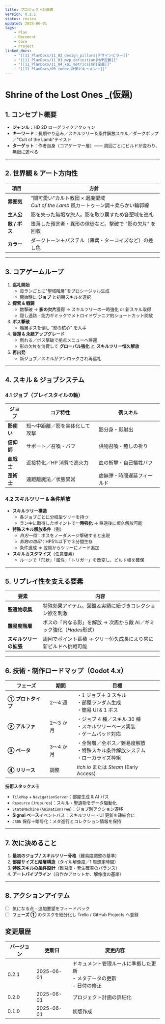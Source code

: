 ```yaml
---
title: プロジェクト計画書
version: 0.2.1
status: review
updated: 2025-06-01
tags:
    - Plan
    - Document
    - Core
    - Project
linked_docs:
    - "[[11_PlanDocs/11_02_design_pillars|デザインピラー]]"
    - "[[11_PlanDocs/11_03_mvp_definition|MVP定義]]"
    - "[[11_PlanDocs/11_04_kpi_metrics|KPI定義]]"
    - "[[11_PlanDocs/00_index|計画ドキュメント]]"
---
```


# Shrine of the Lost Ones \_(仮題)

## 1. コンセプト概要

-   **ジャンル**：HD 2D ローグライクアクション
-   **キーワード**：長期やり込み／スキルツリー＆条件解放スキル／ダークポップ／"Cult of the Lamb"テイスト
-   **ターゲット**：作者自身（コアゲーマー層）—— 周回ごとにビルドが変わり、無限に遊べる

---

## 2. 世界観 & アート方向性

| 項目          | 方針                                                                                    |
| ------------- | --------------------------------------------------------------------------------------- |
| **雰囲気**    | "闇可愛い"カルト教団 × 退廃聖域 <br>_Cult of the Lamb_ 風カートゥーン調＋柔らかい輪郭線 |
| **主人公**    | 影を失った無垢な旅人。影を取り戻すため各聖域を巡礼                                      |
| **敵 / ボス** | 堕落した預言者・異形の信徒など。撃破で "影の欠片" を回収                                |
| **カラー**    | ダークトーン＋パステル（薄紫・ターコイズなど）の差し色                                  |

---

## 3. コアゲームループ

1. **巡礼開始**
    - 毎ランごとに"聖域階層"をプロシージャル生成
    - 開始時に **ジョブ** と初期スキルを選択
2. **探索 & 戦闘**
    - 敵撃破 → **影の欠片**獲得 → スキルツリーの一時強化 or 新スキル取得
    - 隠し通路・能力ギミックでメトロイドヴァニア的ショートカット開放
3. **ボス撃破**
    - 階層ボスを倒し "影の核心" を入手
4. **帰還 & 永続アップグレード**
    - 倒れる／ボス撃破で拠点メニューへ帰還
    - 影の欠片を消費して **グローバル強化** と **スキルツリー恒久解放**
5. **再出発**
    - 新ジョブ／スキルがアンロックされ再巡礼

---

## 4. スキル & ジョブシステム

### 4.1 ジョブ（プレイスタイルの軸）

| ジョブ     | コア特性                       | 例スキル                   |
| ---------- | ------------------------------ | -------------------------- |
| **影使い** | 短〜中距離／影を実体化して攻撃 | 影分身・影射出             |
| **信仰師** | サポート／召喚・バフ           | 供物召喚・癒しの祈り       |
| **血戦士** | 近接特化／HP 消費で高火力      | 血の斬撃・自己犠牲バフ     |
| **歪術士** | 遠距離魔法／状態異常           | 虚無弾・時間遅延フィールド |

### 4.2 スキルツリー & 条件解放

-   **スキルツリー構造**
    -   各ジョブごとに分岐型ツリーを持つ
    -   ラン中に取得したポイントで**一時強化** → 帰還後に恒久解放可能
-   **特殊スキル解放条件**（例）
    -   _白刃一閃_：ボスをノーダメージ撃破すると出現
    -   _影蝕の烙印_：HP5%以下で３分間生存
    -   条件達成 ⇒ 翌周からツリーにノード追加
-   **スキルカスタマイズ**（任意要素）
    -   ルーンで「形状」「属性」「トリガー」を改変し、ビルド幅を確保

---

## 5. リプレイ性を支える要素

| 要素                   | 内容                                                                  |
| ---------------------- | --------------------------------------------------------------------- |
| **聖遺物収集**         | 特殊効果アイテム。図鑑＆実績に紐づきコレクション欲を刺激              |
| **難易度階層**         | ボスの「内なる影」を解放 → 次周から敵 AI／ギミック強化（*Hades*形式） |
| **スキルツリーの拡張** | 周回でポイント蓄積 → ツリー恒久成長により常に新ビルドへ挑戦可能       |

---

## 6. 技術・制作ロードマップ（Godot 4.x）

| フェーズ           | 期間      | 目標                                                                                 |
| ------------------ | --------- | ------------------------------------------------------------------------------------ |
| **① プロトタイプ** | 2〜4 週   | ・1 ジョブ＋ 3 スキル <br>・部屋ランダム生成 <br>・簡易 UI & 1 ボス                  |
| **② アルファ**     | 2〜3 か月 | ・ジョブ 4 種／スキル 30 種 <br>・スキルツリーベース実装 <br>・ゲームパッド対応      |
| **③ ベータ**       | 3〜4 か月 | ・全階層／全ボス／難易度解放 <br>・特殊スキル条件解放システム <br>・ローカライズ枠組 |
| **④ リリース**     | 調整      | _Itch.io_ または _Steam_ (Early Access)                                              |

**技術スタックメモ**

-   `TileMap` + `NavigationServer`：部屋生成 & AI パス
-   `Resource` (.tres/.res)：スキル・聖遺物をデータ駆動化
-   `StateMachine` (`AnimationTree`)：ジョブ別アクション遷移
-   **Signal ベース**イベントバス：スキルツリー・UI 更新を疎結合に
-   `JSON` 保存＋暗号化：メタ進行とコレクション情報を保持

---

## 7. 次に決めること

1. **最初のジョブ / スキルツリー骨格**（難易度調整の基準）
2. **部屋サイズと階層構造**（タイル解像度／1 周想定時間）
3. **特殊スキルの条件設計**（難易度・発生確率のバランス）
4. **アートパイプライン**（自作かアセットか、解像度の基準）

---

## 8. アクションアイテム

-   [ ] 気になる点・追加要望をフィードバック
-   [ ] **フェーズ ①** のタスクを細分化し Trello / GitHub Projects へ登録

## 変更履歴

| バージョン | 更新日     | 変更内容                                                                   |
| ---------- | ---------- | -------------------------------------------------------------------------- |
| 0.2.1      | 2025-06-01 | ドキュメント管理ルールに準拠した更新<br>- メタデータの更新<br>- 日付の修正 |
| 0.2.0      | 2025-06-01 | プロジェクト計画の詳細化                                                   |
| 0.1.0      | 2025-06-01 | 初版作成                                                                   |
